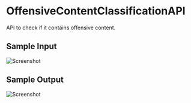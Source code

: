 # OffensiveContentClassificationAPI

API to check if it contains offensive content.

## Sample Input

![Screenshot](https://github.com/SocialBlog/OffensiveContentClassificationAPI/blob/master/Screenshots/SampleInput.jpg)

## Sample Output

![Screenshot](https://github.com/SocialBlog/OffensiveContentClassificationAPI/blob/master/Screenshots/SampleOutput.jpg)
